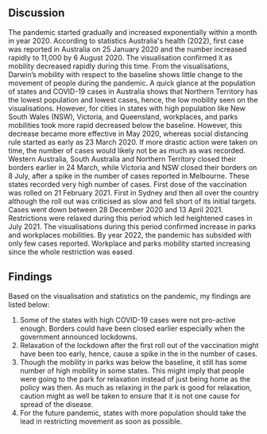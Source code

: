 ## Discussion

The pandemic started gradually and increased exponentially within a month in year 2020. According to statistics Australia's health (2022), first case was reported in Australia on 25 
January 2020 and the number increased rapidly to 11,000 by 6 August 2020. The visualisation confirmed it as mobility decreased rapidly during this time. From the visualisations, Darwin’s 
mobility with respect to the baseline shows little change to the movement of people during the pandemic. A quick glance at the population of states and COVID-19 cases in Australia 
shows that Northern Territory has the lowest population and lowest cases, hence, the low mobility seen on the visualisations. However, for cities in states with high population like New 
South Wales (NSW), Victoria, and Queensland, workplaces, and parks mobilities took more rapid decreased below the baseline. However, this decrease became more effective in May
2020, whereas social distancing rule started as early as 23 March 2020. If more drastic action were taken on time, the number of cases would likely not be as much as was recorded.
Western Australia, South Australia and Northern Territory closed their borders earlier in 24 March, while Victoria and NSW closed their borders on 8 July, after a spike in the number of 
cases reported in Melbourne. These states recorded very high number of cases. First dose of the vaccination was rolled on 21 February 2021. First in Sydney and then all over 
the country although the roll out was criticised as slow and fell short of its initial targets. Cases went down between 28 December 2020 and 13 April 2021. Restrictions were relaxed during 
this period which led heightened cases in July 2021. The visualisations during this period confirmed increase in parks and workplaces mobilities. By year 2022, the pandemic has 
subsided with only few cases reported. Workplace and parks mobility started increasing since the whole restriction was eased.

## Findings
Based on the visualisation and statistics on the pandemic, my findings are listed below:
1. Some of the states with high COVID-19 cases were not pro-active enough. Borders could have been closed earlier especially when the government announced 
lockdowns.
2. Relaxation of the lockdown after the first roll out of the vaccination might have been too early, hence, cause a spike in the in the number of cases.
3. Though the mobility in parks was below the baseline, it still has some number of high mobility in some states. This might imply that people were going to the park for
relaxation instead of just being home as the policy was then. As much as relaxing in the park is good for relaxation, caution might as well be taken to ensure that it is not 
one cause for spread of the disease.
4. For the future pandemic, states with more population should take the lead in restricting movement as soon as possible.
